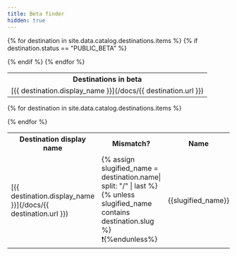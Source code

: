 ```yaml
---
title: Beta finder
hidden: true
---
```


<table>
<tr>
  <th> Destinations in beta</th>
</tr>

{% for destination in site.data.catalog.destinations.items %}
{% if destination.status == "PUBLIC_BETA" %}
<tr>
  <td>[{{ destination.display_name }}](/docs/{{ destination.url }})</td>
</tr>
  {% endif %}
{% endfor %}
</table>


<table>
<tr>
  <th> Destination display name </th>
  <th> Mismatch? </th>
  <th> Name </th>
  <th> Slug </th>
</tr>

{% for destination in site.data.catalog.destinations.items %}
<tr>
  <td>[{{ destination.display_name }}](/docs/{{ destination.url }})</td>
  <td>{% assign slugified_name = destination.name| split: "/" | last %} {% unless slugified_name contains destination.slug %}❗️{%endunless%}</td>
  <td>{{slugified_name}} </td>
  <td>{{ destination.slug }}</td>
</tr>
{% endfor %}
</table>
